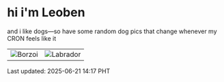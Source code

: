# hi i'm Leoben

and i like dogs—so have some random dog pics that change whenever my CRON feels like it

|  |  |
|--------|----------|
| ![Borzoi](https://random-dog-vercel.vercel.app/api/random-borzoi?v=1750486670) | ![Labrador](https://random-dog-vercel.vercel.app/api/random-labrador?v=1750486670) |

Last updated: 2025-06-21 14:17 PHT
